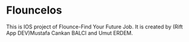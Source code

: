 # FlounceIos
This is IOS project of Flounce-Find Your Future Job. It is created by (Rift App DEV)Mustafa Cankan BALCI and Umut ERDEM.

